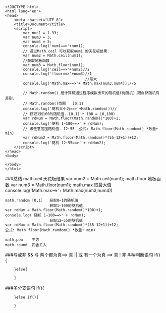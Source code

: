 ###
	<!DOCTYPE html>
	<html lang="en">
	<head>
		<meta charset="UTF-8">
		<title>Document</title>
		<script>
			var nun1 = 1.33;
			var num3 = 3;
			var num4 = 5;
			console.log('num1==>'+num1);
			// 通过Math.ceil 可以获取num1 的天花板结果.
			var num2 = Math.ceil(num1);
			//获取地板函数
			var num3 = Math.floor(num1);
			console.log('ceil==>'+num2)//2
			console.log('floor==>'+num3)//1
										//最大
			console.log('Math.max==>'+ Math.max(num3,num4));//5

			// Math.random() 是计算机通过程序模拟出来的随机值(伪随机),跟自然随机有差别. 
			// Math.random()范围   [0,1)
			console.log('随机大小为==>'+Math.random())//
			// 获取1到100的随机值. [0,1) * 100 = [0,100)
			var rdNum = Math.floor(Math.random()*100)+1;
			console.log('随机 1~100==>' + rdNum);
			// 求任意范围随机值. 12~55  公式: Math.floor(Math.random() *数量+ min)
			var rdNum2 = Math.floor(Math.random()*(55-12+1))+12;
			console.log('随机 12~55==>' + rdNum2);
		</script>
	</head>
	<body>
		
	</body>
	</html>
###总结
	math.ceil 天花板结果	 	var num2 = Math.ceil(num1);
	math.floor 地板函数		var num3 = Math.floor(num1);
	math.max 取最大值	console.log('Math.max==>'+ Math.max(num3,num4))

	math.random [0,1] 	获取0~1的随机值
						获取1~100的随机值
	var rdNum = Math.floor(Math.random()*100)+1;
	console.log('随机 1~100==>' + rdNum);	
						获取12~55的随机值
	var rdNum = Math.floor(Math.random()*(55-12+1))+12;
	公式: Math.floor(Math.random() *数量+ min)

	math.pow 	平方
	math.round  四舍五入
###与或非
	 && 与 两个都为真==> 真
	 || 或  有一个为真 ==> 真
	 !  非
###判断语句
	if(){

		}else{

		}
###多分支语句
	if(){

		}else if(){
			
		}